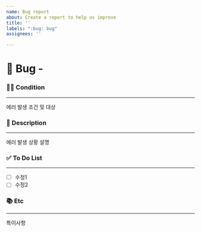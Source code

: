```yaml
---
name: Bug report
about: Create a report to help us improve
title: ''
labels: ":bug: bug"
assignees: ''

---
```


# 🐛 Bug - <!--{ 작업 내용 }-->
<!-- 위 작업내용 주석에 어떤 오류인지 적어주세요-->


### 🕵️‍♀️ Condition

---
<!-- 아래에 버그가 발생한 상황을 적어주세요 -->
에러 발생 조건 및 대상

### 📝 Description

---
<!-- 아래에 버그가 발생한 상황을 적어주세요 -->
에러 발생 상황 설명

### ✅ To Do List 

---
<!-- 아래에 수정 사항을 적어주세요 PR 날릴 때 모두 체크되어야함 -->
- [ ] 수정1
- [ ] 수정2

### 📚 Etc

---
<!-- 작업 중 특이사항이 생기면 적어주세요 -->
특이사항
